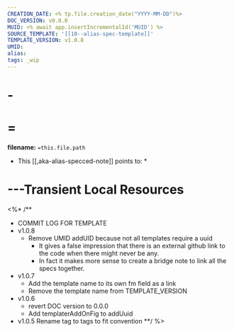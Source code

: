 ```yaml
---
CREATION_DATE: <% tp.file.creation_date("YYYY-MM-DD")%>
DOC_VERSION: v0.0.0
MUID: <% await app.insertIncrementalId('MUID') %>
SOURCE_TEMPLATE: '[[10--alias-spec-template]]'
TEMPLATE_VERSION: v1.0.8
UMID:
alias: 
tags: _wip
---
```


# -

# =

**filename:** `=this.file.path`

* This [[,aka-alias-specced-note]] points to:
  *

# ---Transient Local Resources

<%* /**
* COMMIT LOG FOR TEMPLATE
* v1.0.8
  * Remove UMID addUID because not all templates require a uuid
    * It gives a false impression that there is an external github link to the code when there might never be any.
    * In fact it makes more sense to create a bridge note to link all the specs together.
* v1.0.7
  * Add the template name to its own fm field as a link
  * Remove the template name from TEMPLATE_VERSION
* v1.0.6
  * revert DOC version to 0.0.0
  * Add templaterAddOnFig to addUuid
* v1.0.5 Rename tag to tags to fit convention
**/ %>

